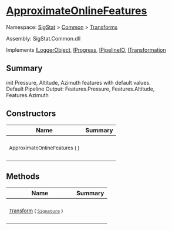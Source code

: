 # [ApproximateOnlineFeatures](./ApproximateOnlineFeatures.md)

Namespace: [SigStat]() > [Common](./../README.md) > [Transforms](./README.md)

Assembly: SigStat.Common.dll

Implements [ILoggerObject](./../ILoggerObject.md), [IProgress](./../Helpers/IProgress.md), [IPipelineIO](./../Pipeline/IPipelineIO.md), [ITransformation](./../ITransformation.md)

## Summary
init Pressure, Altitude, Azimuth features with default values.  <br>Default Pipeline Output: Features.Pressure, Features.Altitude, Features.Azimuth

## Constructors

| Name | Summary | 
| --- | --- | 
| <p style="margin-top: 0.2em; margin-bottom: 0em;">&nbsp;</p><sub>ApproximateOnlineFeatures (  )</sub><p style="margin-top: 0.2em; margin-bottom: 0em;">&nbsp;&nbsp;&nbsp;&nbsp;&nbsp;&nbsp;&nbsp;&nbsp;&nbsp;&nbsp;&nbsp;&nbsp;&nbsp;&nbsp;&nbsp;&nbsp;&nbsp;&nbsp;&nbsp;&nbsp;&nbsp;&nbsp;&nbsp;&nbsp;&nbsp;&nbsp;&nbsp;&nbsp;&nbsp;&nbsp;&nbsp;&nbsp;&nbsp;&nbsp;&nbsp;&nbsp;&nbsp;&nbsp;&nbsp;</p>| <p style="margin-top: 0.2em; margin-bottom: 0em;">&nbsp;</p><sub></sub><p style="margin-top: 0.2em; margin-bottom: 0em;">&nbsp;</p>| <br>


## Methods

| Name | Summary | 
| --- | --- | 
| <p style="margin-top: 0.2em; margin-bottom: 0em;">&nbsp;</p><sub>[Transform](./Methods/ApproximateOnlineFeatures-100663550.md) ( [`Signature`](./../Signature.md) )</sub><p style="margin-top: 0.2em; margin-bottom: 0em;">&nbsp;&nbsp;&nbsp;&nbsp;&nbsp;&nbsp;&nbsp;&nbsp;&nbsp;&nbsp;&nbsp;&nbsp;&nbsp;&nbsp;&nbsp;&nbsp;&nbsp;&nbsp;&nbsp;&nbsp;&nbsp;&nbsp;&nbsp;&nbsp;&nbsp;&nbsp;&nbsp;&nbsp;&nbsp;&nbsp;&nbsp;&nbsp;&nbsp;&nbsp;&nbsp;&nbsp;&nbsp;&nbsp;&nbsp;</p>| <p style="margin-top: 0.2em; margin-bottom: 0em;">&nbsp;</p><sub></sub><p style="margin-top: 0.2em; margin-bottom: 0em;">&nbsp;</p>| <br>


